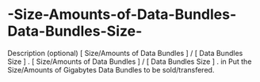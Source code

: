 # -Size-Amounts-of-Data-Bundles-Data-Bundles-Size-
Description (optional)
[ Size/Amounts of Data Bundles ] / [ Data Bundles Size ] . [ Size/Amounts of Data Bundles ] / [ Data Bundles Size ] . in Put the Size/Amounts of Gigabytes Data Bundles to be sold/transfered.
